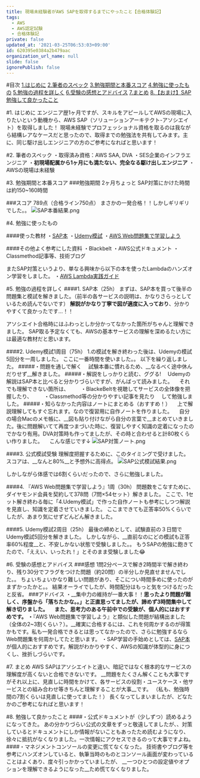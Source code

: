 ```yaml
---
title: 現場未経験者がAWS SAPを取得するまでにやったこと【合格体験記】
tags:
  - AWS
  - AWS認定試験
  - 合格体験記
private: false
updated_at: '2021-03-25T06:53:03+09:00'
id: 620395e0384a2b479aac
organization_url_name: null
slide: false
ignorePublish: false
---
```

#目次
[1.はじめに](#1-はじめに)
[2.筆者のスペック](#2-筆者のスペック)
[3.勉強期間と本番スコア](#3-勉強期間と本番スコア)
[4.勉強に使ったもの](#4-勉強に使ったもの)
[5.勉強の過程を詳しく](#5-勉強の過程を詳しく)
[6.受験の感想とアドバイス](#6-受験の感想とアドバイス)
[7.まとめ](#7-まとめ)
[8.【おまけ】SAP勉強して良かったこと](#8-勉強して良かったこと)

#1. はじめに
エンジニア歴1ヶ月ですが、スキルをアピールしてAWSの現場に入りたいという動機から、AWS SAP（ソリューションアーキテクト-アソシエイト）を取得しました！
現場未経験でプロフェッショナル資格を取るのは我ながら結構レアなケースだと思ったので、取得までの勉強法を共有してみます。主に、同じ駆け出しエンジニアの方のご参考になればと思います！

#2. 筆者のスペック
・取得済み資格：AWS SAA, DVA
・SES企業のインフラエンジニア
・__初現場配属から1ヶ月にも満たない、完全なる駆け出しエンジニア__
・AWSの現場は未経験

#3. 勉強期間と本番スコア
###勉強期間
2ヶ月ちょっと
SAP対策にかけた時間は約150~160時間

###スコア
789点（合格ライン750点）
まさかの一発合格！！しかしギリギリでした。。
![SAP本番結果.png](https://qiita-image-store.s3.ap-northeast-1.amazonaws.com/0/577028/acc77478-be31-c6c7-7401-831a52ec23a5.png)


#4. 勉強に使ったもの

####使った教材
・[SAP本](https://www.amazon.co.jp/dp/4865942483/)
・[Udemy模試](https://www.udemy.com/course/aws-53225/)
・[AWS Web問題集で学習しよう](https://aws.koiwaclub.com/)

####その他よく参考にした資料
・Blackbelt
・AWS公式ドキュメント
・Classmethod記事等、技術ブログ


またSAP対策というより、単なる興味から以下の本を使ったLambdaのハンズオン学習をしました。
・[AWS Lambda実践ガイド](https://www.amazon.co.jp/AWS-Lambda%E5%AE%9F%E8%B7%B5%E3%82%AC%E3%82%A4%E3%83%89-impress-top-gear/dp/4295002526/ref=sr_1_2_sspa?__mk_ja_JP=%E3%82%AB%E3%82%BF%E3%82%AB%E3%83%8A&dchild=1&keywords=aws+lambda&qid=1616528776&sr=8-2-spons&psc=1&spLa=ZW5jcnlwdGVkUXVhbGlmaWVyPUFBNFpMVEpUUTFDWTQmZW5jcnlwdGVkSWQ9QTAwMDc1MjcyRVY4MUs3MUQ5T1RVJmVuY3J5cHRlZEFkSWQ9QTMzSDZSWTdEM1FIMVEmd2lkZ2V0TmFtZT1zcF9hdGYmYWN0aW9uPWNsaWNrUmVkaXJlY3QmZG9Ob3RMb2dDbGljaz10cnVl)


#5. 勉強の過程を詳しく
####1. SAP本（25h）
まずは、SAP本を買って後半の問題集と模試を解きました。（前半の各サービスの説明は、かなりさらっとしているため読んでないです）
__解説がかなり丁寧で図が適度に入っており__、分かりやすくて良かったです…！！

アソシエイト合格時にはふわっとしか分かってなかった箇所がちゃんと理解できました。
SAP取る予定なくても、AWSの基本サービスの理解を深めるたい方には最適な教材だと思います。

####2. Udemy模試1周目（75h）
1.の模試を解き終わった後は、Udemyの模試5回分を一周しました。
ここに一番時間を使いました。。
以下を繰り返しました。
#####・問題を通しで解く
　試験本番に慣れるため、__なるべく途中休んだりせず__解きました。
#####・解説をしっかりと読む、ググる!
　Udemyの解説はSAP本と比べると分かりづらいですが、がんばって読みました。
　それでも理解できない箇所は、
　　・BlackeBeltを視聴してサービスの全体像を把握したり、
　　・Classmethod等の分かりやすい記事を見たり
　して勉強しました。
#####・知らなかった内容はノートにまとめる（おすすめ！）
　上で解説理解してもすぐ忘れます。なので復習用に自作ノートを作りました。
　自分の場合Macのメモ帳に、__図も貼り付けながら自分の言葉で__まとめていきました。後に問題解いてて再度つまづいた時に、復習しやすく知識の定着になったのでかなり有用。DVA対策時も作ってましたが、その時と合わせると計80枚くらい作りました。
　こんな感じです↓
![SAP対策ノート.png](https://qiita-image-store.s3.ap-northeast-1.amazonaws.com/0/577028/0904b1dc-39cd-c324-a66a-4f038d3b74a9.png)


####3. 公式模試受験
理解度把握するために、このタイミングで受けました。
スコアは、__なんと80%__と予想外に高得点。
![SAP公式模試結果.png](https://qiita-image-store.s3.ap-northeast-1.amazonaws.com/0/577028/0528111b-3cbe-787a-92ca-b51396026d5f.png)

しかしながら体感では6割くらいだったので、さらに勉強しました。

####4. 『AWS Web問題集で学習しよう』1周（30h）
問題数をこなすために、ダイヤモンド会員を契約して378問（7問×54セット）解きました。
ここで、1セット解き終わる毎に「4.Udemy模試」で作った自作ノートも参考にしつつ解説を見直し、知識を定着させていきました。
ここまできても正答率50%くらいでしたが、あまり気にせずどんどん解きました。

####5. Udemy模試2周目（25h）
最後の締めとして、試験直前の３日間でUdemy模試5回分を解きました。
しかしながら、__直前なのにどの模試も正答率60%程度__と、不安しかない状態で受験しました。。
もうSAPの勉強に飽きてたので、「ええい、いったれ！」とそのまま受験しました😂


#6. 受験の感想とアドバイス
###感想
1問2分ペースで解き2時間半で解き終わり、残り30分でフラグをつけた問題（約20問）の半分しか見直せませんでした。。
ちょいちょいかなり難しい問題があり、そこについ時間多めに使ったのがまずかったかと。。
結果オーライでしたが、時間配分はもっと気をつけるだったと反省。
###アドバイス
・__集中力の維持が一番大事！！__思ったより問題が難しく、序盤から「落ちたかな。。」と正直思ってましたが、諦めず3時間集中して解き切りました。
　また、思考力のある午前中での受験が、個人的にはおすすめです。
・__『AWS Web問題集で学習しよう』と類似した問題が結構出ました（全体の2~3割くらい？）。__確実に合格するには、これを何周かするのが得策かもです。私も一発合格できるとは思ってなかったので、さらに勉強するならWeb問題集を何周かしてたと思います。
・SAP学習の手始めとしては、[SAP本](https://www.amazon.co.jp/dp/4865942483/)が個人的におすすめです。解説がわかりやすく、AWSの知識が体型的に身につくし、挫折しづらいです。

#7. まとめ
AWS SAPはアソシエイトと違い、暗記ではなく根本的なサービスの理解度が高くないと合格できないです。
__問題をたくさん解くことも大事ですがそれ以上に、見直しに時間をかけて、各サービスの役割・ユースケース・他サービスとの組み合わせ等きちんと理解することが大事__です。
（私も、勉強時間の7割くらいは見直しに使ってました！）
長くなってしまいましたが、どなたかのご参考になればと思います！



#8. 勉強して良かったこと
####・公式ドキュメントが（少しずつ）読めるようになってきた。
あの分かりづらい公式の文章をずっと敬遠してましたが、、対策しているとドキュメントにしか情報がないこともあったため読むようになり、徐々に抵抗がなくなりました。一次情報にアクセスできるのって大事ですよね。
####・マネジメントコンソールの変更に慌てなくなった。
技術書やブログ等を参考にハンズオンしていると、執筆当時のものとコンソール画面が変わっていることはよくあり、度々引っかかっていましたが、
__一つひとつの設定値やオプションを理解できるようになった__ため慌てなくなりました。


